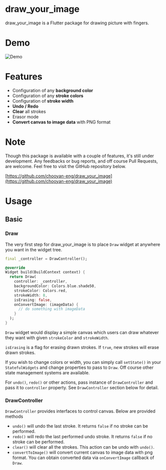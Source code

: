 # draw_your_image

draw_your_image is a Flutter package for drawing picture with fingers.

# Demo

![Demo](https://github.com/chooyan-eng/draw_your_image/raw/main/assets/draw_sample.gif)

# Features

- Configuration of any __background color__
- Configuration of any __stroke colors__
- Configuration of __stroke width__
- __Undo / Redo__
- __Clear__ all strokes
- Erasor mode
- __Convert canvas to image data__ with PNG format

# Note

Though this package is available with a couple of features, it's still under development. Any feedbacks or bug reports, and off course Pull Requests, are welcome. Feel free to visit the GitHub repository below.

[https://github.com/chooyan-eng/draw_your_image](https://github.com/chooyan-eng/draw_your_image)

# Usage

## Basic

### Draw

The very first step for draw_your_image is to place `Draw` widget at anywhere you want in the widget tree.

```dart
final _controller = DrawController();

@override
Widget build(BuildContext context) {
  return Draw(
    controller: _controller,
    backgroundColor: Colors.blue.shade50,
    strokeColor: Colors.red,
    strokeWidth: 8,
    isErasing: false,
    onConvertImage: (imageData) {
      // do something with imageData
    }
  );
}
```

`Draw` widget would display a simple canvas which users can draw whatever they want with given `strokeColor` and `strokeWidth`.

`isErasing` is a flag for erasing drawn strokes. If `true`, new strokes will erase drawn strokes.

If you wish to change colors or width, you can simply call `setState()` in your `StatefulWidgets` and change properties to pass to `Draw`. Off course other state management systems are available.

For `undo()`, `redo()` or other actions, pass instance of `DrawController` and pass it to `controller` property. See `DrawController` section below for detail.

### DrawController

`DrawController` provides interfaces to control canvas. Below are provided methods

- `undo()` will undo the last stroke. It returns `false` if no stroke can be performed.
- `redo()` will redo the last performed undo stroke. It returns `false` if no stroke can be performed.
- `clear()` will clear all the strokes. This action can be undo with `undo()`.
- `convertToImage()` will convert current canvas to image data with png format. You can obtain converted data via `onConvertImage` callback of `Draw`.
